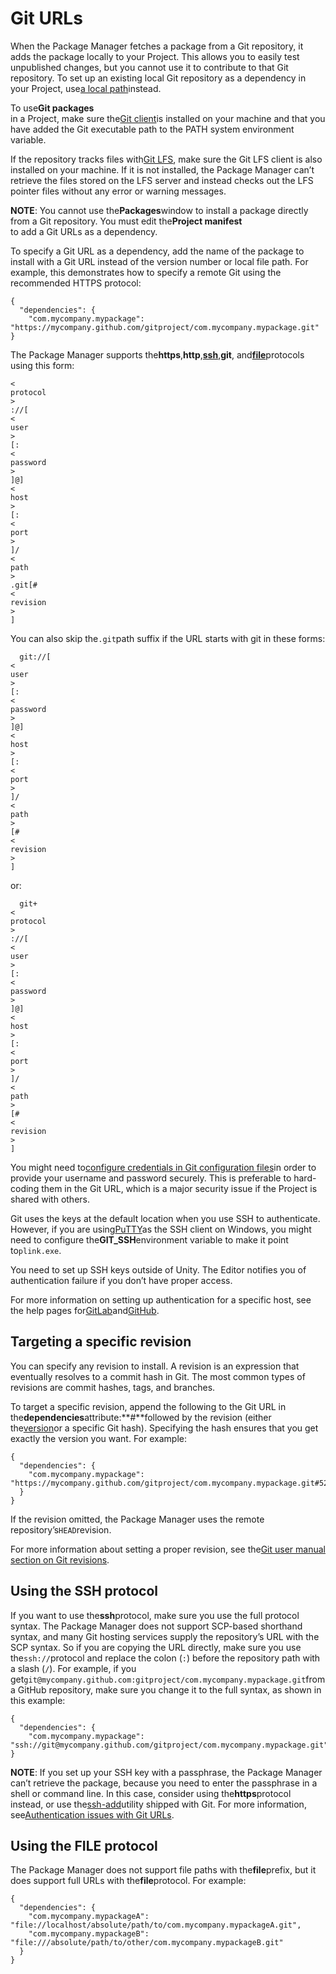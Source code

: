 # Git URLs

When the Package Manager fetches a package from a Git repository, it adds the package locally to your Project. This allows you to easily test unpublished changes, but you cannot use it to contribute to that Git repository. To set up an existing local Git repository as a dependency in your Project, use[a local path](https://docs.unity3d.com/2019.2/Documentation/Manual/upm-localpath.html)instead.

To use**Git packages**  
in a Project, make sure the[Git client](https://git-scm.com/)is installed on your machine and that you have added the Git executable path to the PATH system environment variable.

If the repository tracks files with[Git LFS](https://git-lfs.github.com/), make sure the Git LFS client is also installed on your machine. If it is not installed, the Package Manager can’t retrieve the files stored on the LFS server and instead checks out the LFS pointer files without any error or warning messages.

**NOTE**: You cannot use the**Packages**window to install a package directly from a Git repository. You must edit the**Project manifest**  
to add a Git URLs as a dependency.

To specify a Git URL as a dependency, add the name of the package to install with a Git URL instead of the version number or local file path. For example, this demonstrates how to specify a remote Git using the recommended HTTPS protocol:

```
{
  "dependencies": {
    "com.mycompany.mypackage": "https://mycompany.github.com/gitproject/com.mycompany.mypackage.git"
}

```

The Package Manager supports the**https**,**http**,[**ssh**](https://docs.unity3d.com/2019.2/Documentation/Manual/upm-git.html#Git-SSH),**git**, and[**file**](https://docs.unity3d.com/2019.2/Documentation/Manual/upm-git.html#Git-FILE)protocols using this form:

```
<
protocol
>
://[
<
user
>
[:
<
password
>
]@]
<
host
>
[:
<
port
>
]/
<
path
>
.git[#
<
revision
>
]

```

You can also skip the`.git`path suffix if the URL starts with git in these forms:

```
  git://[
<
user
>
[:
<
password
>
]@]
<
host
>
[:
<
port
>
]/
<
path
>
[#
<
revision
>
]

```

or:

```
  git+
<
protocol
>
://[
<
user
>
[:
<
password
>
]@]
<
host
>
[:
<
port
>
]/
<
path
>
[#
<
revision
>
]

```

You might need to[configure credentials in Git configuration files](https://git-scm.com/docs/gitcredentials)in order to provide your username and password securely. This is preferable to hard-coding them in the Git URL, which is a major security issue if the Project is shared with others.

Git uses the keys at the default location when you use SSH to authenticate. However, if you are using[PuTTY](https://www.putty.org/)as the SSH client on Windows, you might need to configure the**GIT\_SSH**environment variable to make it point to`plink.exe`.

You need to set up SSH keys outside of Unity. The Editor notifies you of authentication failure if you don’t have proper access.

For more information on setting up authentication for a specific host, see the help pages for[GitLab](https://docs.gitlab.com/ee/user/profile/personal_access_tokens.html)and[GitHub](https://github.com/settings/tokens).

## Targeting a specific revision

You can specify any revision to install. A revision is an expression that eventually resolves to a commit hash in Git. The most common types of revisions are commit hashes, tags, and branches.

To target a specific revision, append the following to the Git URL in the**dependencies**attribute:**\#**followed by the revision \(either the[version](https://docs.unity3d.com/2019.2/Documentation/Manual/upm-manifestPkg.html#pkg-ver)or a specific Git hash\). Specifying the hash ensures that you get exactly the version you want. For example:

```
{
  "dependencies": {
    "com.mycompany.mypackage": "https://mycompany.github.com/gitproject/com.mycompany.mypackage.git#523c4f291cea796141e7211f4951702984d2e9ca"
  }
}

```

If the revision omitted, the Package Manager uses the remote repository’s`HEAD`revision.

For more information about setting a proper revision, see the[Git user manual section on Git revisions](https://www.git-scm.com/docs/gitrevisions).



## Using the SSH protocol

If you want to use the**ssh**protocol, make sure you use the full protocol syntax. The Package Manager does not support SCP-based shorthand syntax, and many Git hosting services supply the repository’s URL with the SCP syntax. So if you are copying the URL directly, make sure you use the`ssh://`protocol and replace the colon \(`:`\) before the repository path with a slash \(`/`\). For example, if you get`git@mycompany.github.com:gitproject/com.mycompany.mypackage.git`from a GitHub repository, make sure you change it to the full syntax, as shown in this example:

```
{
  "dependencies": {
    "com.mycompany.mypackage": "ssh://git@mycompany.github.com/gitproject/com.mycompany.mypackage.git"
}

```

**NOTE**: If you set up your SSH key with a passphrase, the Package Manager can’t retrieve the package, because you need to enter the passphrase in a shell or command line. In this case, consider using the**https**protocol instead, or use the[ssh-add](http://man7.org/linux/man-pages/man1/ssh-add.1.html)utility shipped with Git. For more information, see[Authentication issues with Git URLs](https://docs.unity3d.com/2019.2/Documentation/Manual/upm-errors.html#ssh-add).



## Using the FILE protocol

The Package Manager does not support file paths with the**file**prefix, but it does support full URLs with the**file**protocol. For example:

```
{
  "dependencies": {
    "com.mycompany.mypackageA": "file://localhost/absolute/path/to/com.mycompany.mypackageA.git",
    "com.mycompany.mypackageB": "file:///absolute/path/to/other/com.mycompany.mypackageB.git"
  }
}
```



